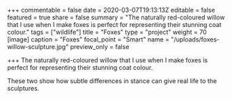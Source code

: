 +++
commentable = false
date = 2020-03-07T19:13:13Z
editable = false
featured = true
share = false
summary = "The naturally red-coloured willow that I use when I make foxes is perfect for representing their stunning coat colour."
tags = ["wildlife"]
title = "Foxes"
type = "project"
weight = 70
[image]
caption = "Foxes"
focal_point = "Smart"
name = "/uploads/foxes-willow-sculpture.jpg"
preview_only = false

+++
The naturally red-coloured willow that I use when I make foxes is perfect for representing their stunning coat colour.

These two show how subtle differences in stance can give real life to the sculptures.